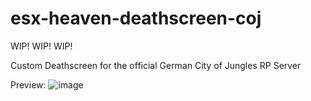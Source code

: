 # esx-heaven-deathscreen-coj

WIP!
WIP!
WIP!

Custom Deathscreen for the official German City of Jungles RP Server

Preview: ![image](https://github.com/HE4VENsCode/esx-heaven-deathscreen-coj/assets/113120247/bcda7a14-feda-4f9c-bafb-6343af746029)

